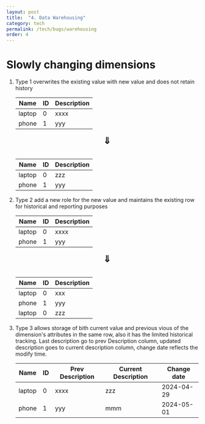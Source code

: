 ```yaml
---
layout: post
title:  "4. Data Warehousing"
category: tech
permalink: /tech/bugs/warehousing
order: 4
---
```

# Slowly changing dimensions
1. Type 1 overwrites the existing value with new value and does not retain history

    |  Name    |   ID    | Description |
    | -------- | ------- | ----------- |
    | laptop  | 0    |        xxxx     | 
    | phone | 1    |          yyy      |

    <div style="text-align: center; font-size: 24px; font-weight: bold;">⇓</div>
    &nbsp;

    |  Name    |   ID    | Description |
    | -------- | ------- | ----------- |
    | laptop  | 0    |        zzz     | 
    | phone | 1    |          yyy      |

2. Type 2 add a new role for the new value and maintains the existing row for historical and reporting purposes

    |  Name    |   ID    | Description |
    | -------- | ------- | ----------- |
    | laptop  | 0    |        xxxx     | 
    | phone | 1    |          yyy      |

    <div style="text-align: center; font-size: 24px; font-weight: bold;">⇓</div>
    &nbsp;

    |  Name    |   ID    | Description |
    | -------- | ------- | ----------- |
    | laptop  | 0    |        xxx     | 
    | phone | 1    |          yyy      |
    | laptop  | 0    |        zzz     | 

3. Type 3 allows storage of bith current value and previous vious of the dimension's attributes in the same row, also it has the limited historical tracking. Last description go to prev Description column, updated description goes to current description column, change date reflects the modify time.

    |  Name    |   ID    | Prev Description | Current Description | Change date |
    | -------- | ------- | ---------------- | ------------------- | ----------- |
    | laptop  | 0    |        xxxx     |        zzz               |  2024-04-29 |
    | phone | 1    |          yyy      |        mmm               |  2024-05-01 |
 

